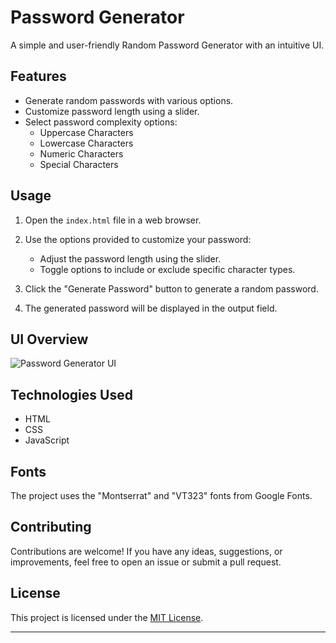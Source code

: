 # Password Generator

A simple and user-friendly Random Password Generator with an intuitive UI.

## Features

- Generate random passwords with various options.
- Customize password length using a slider.
- Select password complexity options:
  - Uppercase Characters
  - Lowercase Characters
  - Numeric Characters
  - Special Characters

## Usage

1. Open the `index.html` file in a web browser.

2. Use the options provided to customize your password:

   - Adjust the password length using the slider.
   - Toggle options to include or exclude specific character types.

3. Click the "Generate Password" button to generate a random password.

4. The generated password will be displayed in the output field.

## UI Overview

![Password Generator UI](data:/UI-PWD-GEN.png)

## Technologies Used

- HTML
- CSS
- JavaScript

## Fonts

The project uses the "Montserrat" and "VT323" fonts from Google Fonts.

## Contributing

Contributions are welcome! If you have any ideas, suggestions, or improvements, feel free to open an issue or submit a pull request.

## License

This project is licensed under the [MIT License](LICENSE).

---
